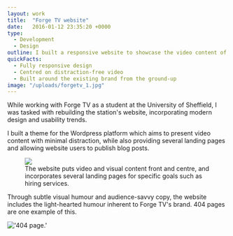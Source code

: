 ```yaml
---
layout: work
title:  "Forge TV website"
date:   2016-01-12 23:35:20 +0000
type: 
  - Development
  - Design
outline: I built a responsive website to showcase the video content of the University of Sheffield's student TV station, and to support the sale of video production services.
quickFacts:
  - Fully responsive design
  - Centred on distraction-free video
  - Built around the existing brand from the ground-up
image: "/uploads/forgetv_1.jpg"
---
```


While working with Forge TV as a student at the University of Sheffield, I was tasked with rebuilding the station's website, incorporating modern design and usability trends.

I built a theme for the Wordpress platform which aims to present video content with minimal distraction, while also providing several landing pages and allowing website users to publish blog posts.

<figure>
  <img src="/uploads/forgetv_2.jpg"/>
  <figcaption>The website puts video and visual content front and centre, and incorporates several landing pages for specific goals such as hiring services.</figcaption>
</figure>

Through subtle visual humour and audience-savvy copy, the website includes the light-hearted humour inherent to Forge TV's brand. 404 pages are one example of this.

!['404 page.'](/uploads/forgetv_3.jpg)
